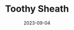 ---
title: "Toothy Sheath"
description: "I made a sheath for a spiky garden tool"
date: "2023-09-04"
type: "leather"
images:
 - "leather/danger-sheath/danger-sheath1.jpg"
 - "leather/danger-sheath/danger-sheath2.jpg"
 - "leather/danger-sheath/danger-sheath3.jpg"
 - "leather/danger-sheath/danger-sheath4.jpg"
thumbnail: "leather/danger-sheath/danger-sheath3.jpg"
---